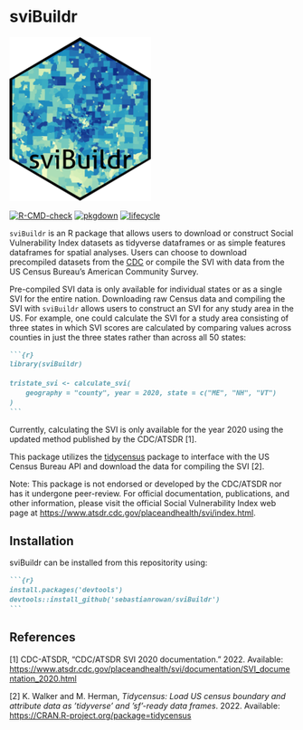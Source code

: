 sviBuildr
================

<img src=logo.png width = "250px">

<!-- badges: start -->
[![R-CMD-check](https://github.com/sebastianrowan/sviBuildr/actions/workflows/R-CMD-check.yaml/badge.svg)](https://github.com/sebastianrowan/sviBuildr/actions/workflows/R-CMD-check.yaml)
[![pkgdown](https://github.com/sebastianrowan/sviBuildr/actions/workflows/pkgdown.yaml/badge.svg)](https://github.com/sebastianrowan/sviBuildr/actions/workflows/pkgdown.yaml)
[![lifecycle](https://github.com/sebastianrowan/sviBuildr/man/figures/lifecycle-experimental.svg)](https://github.com/sebastianrowan/sviBuildr)
<!-- badges: end -->

`sviBuildr` is an R package that allows users to download or construct
Social Vulnerability Index datasets as tidyverse dataframes or as simple
features dataframes for spatial analyses. Users can choose to download
precompiled datasets from the
[CDC](https://www.atsdr.cdc.gov/placeandhealth/svi/data_documentation_download.html)
or compile the SVI with data from the US Census Bureau’s American
Community Survey.

Pre-compiled SVI data is only available for individual states or as a
single SVI for the entire nation. Downloading raw Census data and
compiling the SVI with `sviBuildr` allows users to construct an SVI for
any study area in the US. For example, one could calculate the SVI for a
study area consisting of three states in which SVI scores are calculated
by comparing values across counties in just the three states rather than
across all 50 states:

```` markdown
```{r}
library(sviBuildr)

tristate_svi <- calculate_svi(
    geography = "county", year = 2020, state = c("ME", "NH", "VT")
)
```
````

Currently, calculating the SVI is only available for the year 2020 using
the updated method published by the CDC/ATSDR \[1\].

This package utilizes the
[tidycensus](https://github.com/walkerke/tidycensus/blob/master/README.md)
package to interface with the US Census Bureau API and download the data
for compiling the SVI \[2\].

Note: This package is not endorsed or developed by the CDC/ATSDR nor has
it undergone peer-review. For official documentation, publications, and
other information, please visit the official Social Vulnerability Index
web page at https://www.atsdr.cdc.gov/placeandhealth/svi/index.html.

## Installation

sviBuildr can be installed from this repositority using:

```` markdown
```{r}
install.packages('devtools')
devtools::install_github('sebastianrowan/sviBuildr')
```
````

## References

<div id="refs" class="references csl-bib-body">

<div id="ref-cdc-atsdr_cdcatsdr_2022" class="csl-entry">

<span class="csl-left-margin">\[1\] </span><span
class="csl-right-inline">CDC-ATSDR, “CDC/ATSDR SVI 2020 documentation.”
2022. Available:
<https://www.atsdr.cdc.gov/placeandhealth/svi/documentation/SVI_documentation_2020.html></span>

</div>

<div id="ref-walker_tidycensus_2022" class="csl-entry">

<span class="csl-left-margin">\[2\] </span><span
class="csl-right-inline">K. Walker and M. Herman, *Tidycensus: Load US
census boundary and attribute data as ’tidyverse’ and ’sf’-ready data
frames*. 2022. Available:
<https://CRAN.R-project.org/package=tidycensus></span>

</div>

</div>

